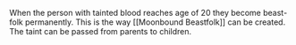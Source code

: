 When the person with tainted blood reaches age of 20 they become beast-folk permanently.
This is the way [[Moonbound Beastfolk]] can be created. The taint can be passed from parents to children.